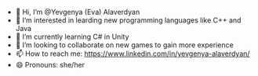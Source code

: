 - 👋 Hi, I’m @Yevgenya (Eva) Alaverdyan
- 👀 I’m interested in learding new programming languages like C++ and Java
- 🌱 I’m currently learning C# in Unity
- 💞️ I’m looking to collaborate on new games to gain more experience
- 📫 How to reach me: https://www.linkedin.com/in/yevgenya-alaverdyan/
- 😄 Pronouns: she/her 

<!---
Ev4Y4n/Ev4Y4n is a ✨ special ✨ repository because its `README.md` (this file) appears on your GitHub profile.
You can click the Preview link to take a look at your changes.
--->
